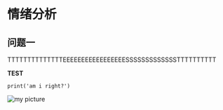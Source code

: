 # 情绪分析
## 问题一
TTTTTTTTTTTTTTEEEEEEEEEEEEEEEEESSSSSSSSSSSSSTTTTTTTTTT

**TEST**

```
print('am i right?')
```

![my picture](https://note.youdao.com/yws/api/personal/sync?method=download&fileId=WEB39b7332d57084161832deb34cb576e77&version=5&cstk=FsvuJZP3)
